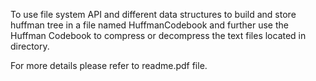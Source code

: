 To use file system API and different data structures to build and store huffman tree in a file named HuffmanCodebook and further use the Huffman Codebook to compress or decompress the text files located in directory.

For more details please refer to readme.pdf file.
